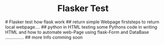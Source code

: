 <h1 style="color:darkforest;text-align:center;">Flasker Test</h1>
# Flasker
test how flask work
## return simple Webpage
firststeps to return local webpage....
## python in HTML
testing some Pythons code in writing HTML and how to automate web-Page using flask-Form and DataBase
...............
## more Info comming soon
